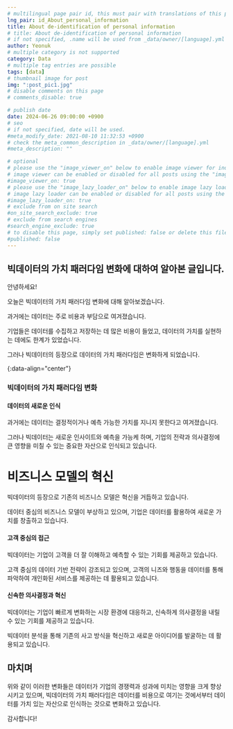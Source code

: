 ```yaml
---
# multilingual page pair id, this must pair with translations of this page. (This name must be unique)
lng_pair: id_About_personal_information
title: About de-identification of personal information
# title: About de-identification of personal information
# if not specified, .name will be used from _data/owner/[language].yml
author: Yeonuk
# multiple category is not supported
category: Data
# multiple tag entries are possible
tags: [data]
# thumbnail image for post
img: ":post_pic1.jpg"
# disable comments on this page
# comments_disable: true

# publish date
date: 2024-06-26 09:00:00 +0900
# seo
# if not specified, date will be used.
#meta_modify_date: 2021-08-10 11:32:53 +0900
# check the meta_common_description in _data/owner/[language].yml
#meta_description: ""

# optional
# please use the "image_viewer_on" below to enable image viewer for individual pages or posts (_posts/ or [language]/_posts folders).
# image viewer can be enabled or disabled for all posts using the "image_viewer_posts: true" setting in _data/conf/main.yml.
#image_viewer_on: true
# please use the "image_lazy_loader_on" below to enable image lazy loader for individual pages or posts (_posts/ or [language]/_posts folders).
# image lazy loader can be enabled or disabled for all posts using the "image_lazy_loader_posts: true" setting in _data/conf/main.yml.
#image_lazy_loader_on: true
# exclude from on site search
#on_site_search_exclude: true
# exclude from search engines
#search_engine_exclude: true
# to disable this page, simply set published: false or delete this file
#published: false
---
```


<!-- outline-start -->

## 빅데이터의 가치 패러다임 변화에 대하여 알아본 글입니다.

안녕하세요!

오늘은 빅데이터의 가치 패러다임 변화에 대해 알아보겠습니다.

과거에는 데이터는 주로 비용과 부담으로 여겨졌습니다.

기업들은 데이터를 수집하고 저장하는 데 많은 비용이 들었고, 데이터의 가치를 실현하는 데에도 한계가 있었습니다.

그러나 빅데이터의 등장으로 데이터의 가치 패러다임은 변화하게 되었습니다.

{:data-align="center"}

<!-- outline-end -->

### 빅데이터의 가치 패러다임 변화

#### 데이터의 새로운 인식

과거에는 데이터는 결정적이거나 예측 가능한 가치를 지니지 못한다고 여겨졌습니다.

그러나 빅데이터는 새로운 인사이트와 예측을 가능케 하며, 기업의 전략과 의사결정에 큰 영향을 미칠 수 있는 중요한 자산으로 인식되고 있습니다.

# 비즈니스 모델의 혁신

빅데이터의 등장으로 기존의 비즈니스 모델은 혁신을 거듭하고 있습니다.

데이터 중심의 비즈니스 모델이 부상하고 있으며, 기업은 데이터를 활용하여 새로운 가치를 창출하고 있습니다.

#### 고객 중심의 접근

빅데이터는 기업이 고객을 더 잘 이해하고 예측할 수 있는 기회를 제공하고 있습니다.

고객 중심의 데이터 기반 전략이 강조되고 있으며, 고객의 니즈와 행동을 데이터를 통해 파악하여 개인화된 서비스를 제공하는 데 활용되고 있습니다.

#### 신속한 의사결정과 혁신

빅데이터는 기업이 빠르게 변화하는 시장 환경에 대응하고, 신속하게 의사결정을 내릴 수 있는 기회를 제공하고 있습니다.

빅데이터 분석을 통해 기존의 사고 방식을 혁신하고 새로운 아이디어를 발굴하는 데 활용되고 있습니다.

## 마치며

위와 같이 이러한 변화들은 데이터가 기업의 경쟁력과 성과에 미치는 영향을 크게 향상시키고 있으며, 빅데이터의 가치 패러다임은 데이터를 비용으로 여기는 것에서부터 데이터를 가치 있는 자산으로 인식하는 것으로 변화하고 있습니다.

감사합니다!
